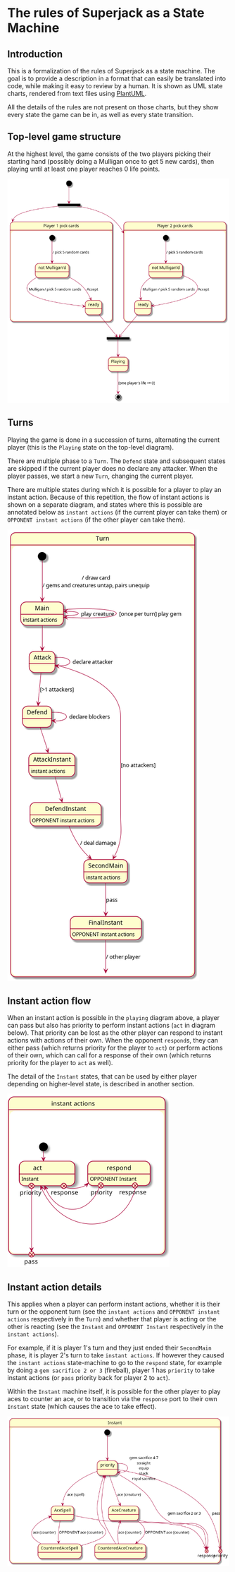 The rules of Superjack as a State Machine
=========================================

Introduction
------------

This is a formalization of the rules of Superjack as a state machine. The goal is to provide a description in a format that can easily be translated into code, while making it easy to review by a human. It is shown as UML state charts, rendered from text files using [PlantUML](https://plantuml.com/).

All the details of the rules are not present on those charts, but they show every state the game can be in, as well as every state transition.

Top-level game structure
------------------------

At the highest level, the game consists of the two players picking their starting hand (possibly doing a Mulligan once to get 5 new cards), then playing until at least one player reaches 0 life points.

[![top-level game structure](top-level.png)](top-level.uml)

Turns
-----

Playing the game is done in a succession of turns, alternating the current player (this is the `Playing` state on the top-level diagram).

There are multiple phase to a `Turn`. The `Defend` state and subsequent states are skipped if the current player does no declare any attacker. When the player passes, we start a new `Turn`, changing the current player.

There are multiple states during which it is possible for a player to play an instant action. Because of this repetition, the flow of instant actions is shown on a separate diagram, and states where this is possible are annotated below as `instant actions` (if the current player can take them) or `OPPONENT instant actions` (if the other player can take them).

[![playing the game turn-by-turn](playing.png)](playing.uml)

Instant action flow
-------------------

When an instant action is possible in the `playing` diagram above, a player can pass but also has priority to perform instant actions (`act` in diagram below). That priority can be lost as the other player can respond to instant actions with actions of their own. When the opponent `respond`s, they can either pass (which returns priority for the player to `act`) or perform actions of their own, which can call for a response of their own (which returns priority for the player to `act` as well).

The detail of the `Instant` states, that can be used by either player depending on higher-level state, is described in another section.

[![instant actions: acting and responding](instant-actions.png)](instant-actions.uml)

Instant action details
----------------------

This applies when a player can perform instant actions, whether it is their turn or the opponent turn (see the `instant actions` and `OPPONENT instant actions` respectively in the `Turn`) and whether that player is acting or the other is reacting (see the `Instant` and `OPPONENT Instant` respectively in the `instant actions`).

For example, if it is player 1's turn and they just ended their `SecondMain` phase, it is player 2's turn to take `instant actions`. If however they caused the `instant actions` state-machine to go to the `respond` state, for example by doing a `gem sacrifice 2 or 3` (fireball), player 1 has `priority` to take instant actions (or `pass` priority back for player 2 to `act`).

Within the `Instant` machine itself, it is possible for the other player to play aces to counter an ace, or to transition via the `response` port to their own `Instant` state (which causes the ace to take effect).

[![instant actions: details](instant.png)](instant.uml)
